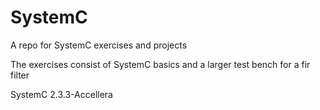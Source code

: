 # SystemC
A repo for SystemC exercises and projects

The exercises consist of SystemC basics and a larger test bench for a fir filter

SystemC 2.3.3-Accellera